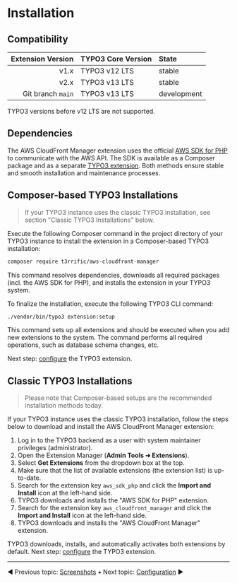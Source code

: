 # Installation

## Compatibility

| Extension Version  | TYPO3 Core Version | State       |
| -----------------: | :----------------- | :---------- |
| v1.x               | TYPO3 v12 LTS      | stable      |
| v2.x               | TYPO3 v13 LTS      | stable      |
| Git branch `main`  | TYPO3 v13 LTS      | development |

TYPO3 versions before v12 LTS are not supported.

## Dependencies

The AWS CloudFront Manager extension uses the official [AWS SDK for PHP](https://aws.amazon.com/sdk-for-php/) to communicate with the AWS API. The SDK is available as a Composer package and as a separate [TYPO3 extension](https://extensions.typo3.org/extension/aws_sdk_php). Both methods ensure stable and smooth installation and maintenance processes.

## Composer-based TYPO3 Installations

> If your TYPO3 instance uses the classic TYPO3 installation, see section "Classic TYPO3 Installations" below.

Execute the following Composer command in the project directory of your TYPO3 instance to install the extension in a Composer-based TYPO3 installation:

```bash
composer require t3rrific/aws-cloudfront-manager
```

This command resolves dependencies, downloads all required packages (incl. the AWS SDK for PHP), and installs the extension in your TYPO3 system.

To finalize the installation, execute the following TYPO3 CLI command:

```bash
./vendor/bin/typo3 extension:setup
```

This command sets up all extensions and should be executed when you add new extensions to the system. The command performs all required operations, such as database schema changes, etc.

Next step: [configure](../Configuration/README.md) the TYPO3 extension.

## Classic TYPO3 Installations

> Please note that Composer-based setups are the recommended installation methods today.

If your TYPO3 instance uses the classic TYPO3 installation, follow the steps below to download and install the AWS CloudFront Manager extension:

1. Log in to the TYPO3 backend as a user with system maintainer privileges (administrator).
2. Open the Extension Manager (**Admin Tools ➜ Extensions**).
3. Select **Get Extensions** from the dropdown box at the top.
4. Make sure that the list of available extensions (the extension list) is up-to-date.
5. Search for the extension key `aws_sdk_php` and click the **Import and Install** icon at the left-hand side.
6. TYPO3 downloads and installs the "AWS SDK for PHP" extension.
7. Search for the extension key `aws_cloudfront_manager` and click the **Import and Install** icon at the left-hand side.
8. TYPO3 downloads and installs the "AWS CloudFront Manager" extension.

TYPO3 downloads, installs, and automatically activates both extensions by default. Next step: [configure](../Configuration/README.md) the TYPO3 extension.

----
◀ Previous topic: [Screenshots](../Screenshots/README.md) ▪ Next topic: [Configuration](../Configuration/README.md) ▶
